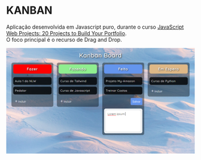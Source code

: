 # KANBAN

Aplicação desenvolvida em Javascript puro, durante o curso [JavaScript Web Projects: 20 Projects to Build Your Portfolio](https://www.udemy.com/course/javascript-web-projects-to-build-your-portfolio-resume).<br/>
O foco principal é o recurso de Drag and Drop.<br/>


![](https://github.com/luiizsilverio/js-kanban/blob/master/tela1.png)